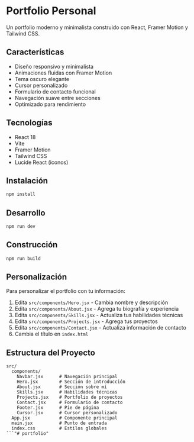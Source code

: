 # Portfolio Personal

Un portfolio moderno y minimalista construido con React, Framer Motion y Tailwind CSS.

## Características

- Diseño responsivo y minimalista
- Animaciones fluidas con Framer Motion
- Tema oscuro elegante
- Cursor personalizado
- Formulario de contacto funcional
- Navegación suave entre secciones
- Optimizado para rendimiento

## Tecnologías

- React 18
- Vite
- Framer Motion
- Tailwind CSS
- Lucide React (iconos)

## Instalación

```bash
npm install
```

## Desarrollo

```bash
npm run dev
```

## Construcción

```bash
npm run build
```

## Personalización

Para personalizar el portfolio con tu información:

1. Edita `src/components/Hero.jsx` - Cambia nombre y descripción
2. Edita `src/components/About.jsx` - Agrega tu biografía y experiencia
3. Edita `src/components/Skills.jsx` - Actualiza tus habilidades técnicas
4. Edita `src/components/Projects.jsx` - Agrega tus proyectos
5. Edita `src/components/Contact.jsx` - Actualiza información de contacto
6. Cambia el título en `index.html`

## Estructura del Proyecto

```
src/
  components/
    Navbar.jsx      # Navegación principal
    Hero.jsx        # Sección de introducción
    About.jsx       # Sección sobre mí
    Skills.jsx      # Habilidades técnicas
    Projects.jsx    # Portfolio de proyectos
    Contact.jsx     # Formulario de contacto
    Footer.jsx      # Pie de página
    Cursor.jsx      # Cursor personalizado
  App.jsx           # Componente principal
  main.jsx          # Punto de entrada
  index.css         # Estilos globales
```"# portfolio" 
